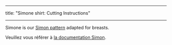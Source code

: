 - - -
title: "Simone shirt: Cutting Instructions"
- - -

<Note>

Simone is our [Simon pattern](/designs/simon/) adapted for breasts.

Veuillez vous référer à [la documentation Simon](/docs/patterns/simon/).

</Note>

